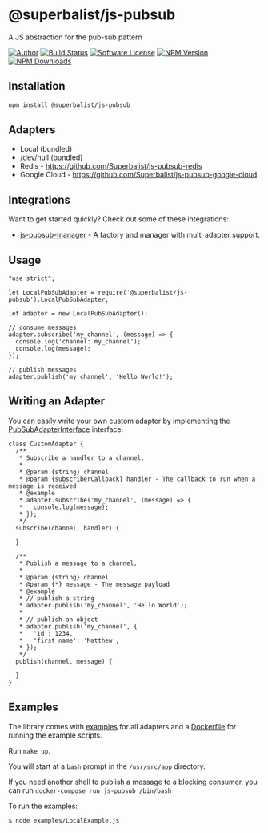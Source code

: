 # @superbalist/js-pubsub

A JS abstraction for the pub-sub pattern

[![Author](http://img.shields.io/badge/author-@superbalist-blue.svg?style=flat-square)](https://twitter.com/superbalist)
[![Build Status](https://img.shields.io/travis/Superbalist/js-pubsub/master.svg?style=flat-square)](https://travis-ci.org/Superbalist/js-pubsub)
[![Software License](https://img.shields.io/badge/license-MIT-brightgreen.svg?style=flat-square)](LICENSE)
[![NPM Version](https://img.shields.io/npm/v/@superbalist/js-pubsub.svg)](https://www.npmjs.com/package/@superbalist/js-pubsub)
[![NPM Downloads](https://img.shields.io/npm/dt/@superbalist/js-pubsub.svg)](https://www.npmjs.com/package/@superbalist/js-pubsub)

## Installation

```bash
npm install @superbalist/js-pubsub
```

## Adapters

* Local (bundled)
* /dev/null (bundled)
* Redis - https://github.com/Superbalist/js-pubsub-redis
* Google Cloud - https://github.com/Superbalist/js-pubsub-google-cloud

## Integrations

Want to get started quickly? Check out some of these integrations:

* [js-pubsub-manager](https://github.com/Superbalist/js-pubsub-manager) - A factory and manager with multi adapter support.

## Usage

```node
"use strict";

let LocalPubSubAdapter = require('@superbalist/js-pubsub').LocalPubSubAdapter;

let adapter = new LocalPubSubAdapter();

// consume messages
adapter.subscribe('my_channel', (message) => {
  console.log('channel: my_channel');
  console.log(message);
});

// publish messages
adapter.publish('my_channel', 'Hello World!');
```

## Writing an Adapter

You can easily write your own custom adapter by implementing the [PubSubAdapterInterface](src/PubSubAdapterInterface.js) interface.

```node
class CustomAdapter {
  /**
   * Subscribe a handler to a channel.
   *
   * @param {string} channel
   * @param {subscriberCallback} handler - The callback to run when a message is received
   * @example
   * adapter.subscribe('my_channel', (message) => {
   *   console.log(message);
   * });
   */
  subscribe(channel, handler) {

  }

  /**
   * Publish a message to a channel.
   *
   * @param {string} channel
   * @param {*} message - The message payload
   * @example
   * // publish a string
   * adapter.publish('my_channel', 'Hello World');
   *
   * // publish an object
   * adapter.publish('my_channel', {
   *   'id': 1234,
   *   'first_name': 'Matthew',
   * });
   */
  publish(channel, message) {

  }
}
```

## Examples

The library comes with [examples](examples) for all adapters and a [Dockerfile](Dockerfile) for
running the example scripts.

Run `make up`.

You will start at a `bash` prompt in the `/usr/src/app` directory.

If you need another shell to publish a message to a blocking consumer, you can run `docker-compose run js-pubsub /bin/bash`

To run the examples:
```bash
$ node examples/LocalExample.js
```
